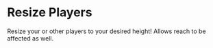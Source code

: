 # Resize Players
 Resize your or other players to your desired height! Allows reach to be affected as well.
